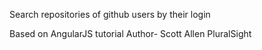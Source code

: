 Search repositories of github users by their login



Based on
AngularJS tutorial
Author- Scott Allen
PluralSight
